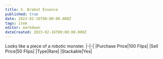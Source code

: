 ```yaml
---
title: S. Brobot Essence
published: true
date: 2023-02-16T00:00:00.000Z
tags: item
editor: markdown
dateCreated: 2023-02-16T00:00:00.000Z
---
```


Looks like a piece of a robotic monster.
|-|-|
|Purchase Price|100 Flips|
|Sell Price|50 Flips|
|Type|Rare|
|Stackable|Yes|

